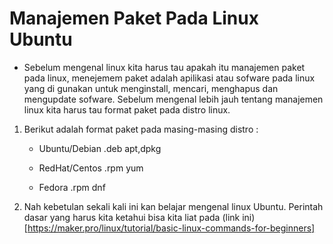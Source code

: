 # Manajemen Paket Pada Linux Ubuntu

* Sebelum mengenal linux kita harus tau apakah itu manajemen paket pada linux, menejemem paket adalah apilikasi atau sofware pada linux yang di gunakan untuk menginstall, mencari, menghapus dan mengupdate sofware. Sebelum mengenal lebih jauh tentang manajemen linux kita harus tau format paket pada distro linux.

1. Berikut adalah format paket pada masing-masing distro : 
    
    *  Ubuntu/Debian .deb apt,dpkg

    *  RedHat/Centos .rpm yum

    * Fedora .rpm dnf

2. Nah kebetulan sekali kali ini kan belajar mengenal linux Ubuntu. Perintah dasar yang harus kita ketahui bisa kita liat pada (link ini) [https://maker.pro/linux/tutorial/basic-linux-commands-for-beginners] 

    
